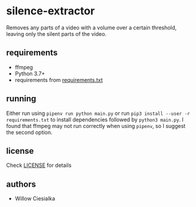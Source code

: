 # silence-extractor

Removes any parts of a video with a volume over a certain threshold, leaving only the silent parts of the video.

## requirements

* ffmpeg
* Python 3.7+
* requirements from [requirements.txt](requirements.txt)

## running

Either run using `pipenv run python main.py` or run `pip3 install --user -r requirements.txt` to install dependencies followed by `python3 main.py`. I found that ffmpeg may not run correctly when using `pipenv`, so I suggest the second option.

## license

Check [LICENSE](LICENSE) for details

## authors

* Willow Ciesialka
